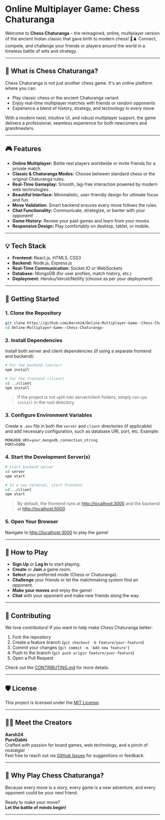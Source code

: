 # Online Multiplayer Game: Chess Chaturanga

Welcome to **Chess Chaturanga** – the reimagined, online, multiplayer version of the ancient Indian classic that gave birth to modern chess! 🏰♟️ Connect, compete, and challenge your friends or players around the world in a timeless battle of wits and strategy.

---

## 🚩 What is Chess Chaturanga?

Chess Chaturanga is not just another chess game. It's an online platform where you can:

- Play classic chess or the ancient Chaturanga variant
- Enjoy real-time multiplayer matches with friends or random opponents
- Experience a blend of history, strategy, and technology in every move

With a modern twist, intuitive UI, and robust multiplayer support, the game delivers a professional, seamless experience for both newcomers and grandmasters.

---

## 🎮 Features

- **Online Multiplayer:** Battle real players worldwide or invite friends for a private match.
- **Classic & Chaturanga Modes:** Choose between standard chess or the original Chaturanga rules.
- **Real-Time Gameplay:** Smooth, lag-free interaction powered by modern web technologies.
- **Beautiful Interface:** Minimalistic, user-friendly design for ultimate focus and fun.
- **Move Validation:** Smart backend ensures every move follows the rules.
- **Chat Functionality:** Communicate, strategize, or banter with your opponent!
- **Game History:** Review your past games and learn from your moves.
- **Responsive Design:** Play comfortably on desktop, tablet, or mobile.

---

## 💡 Tech Stack

- **Frontend:** React.js, HTML5, CSS3
- **Backend:** Node.js, Express.js
- **Real-Time Communication:** Socket.IO or WebSockets
- **Database:** MongoDB (for user profiles, match history, etc.)
- **Deployment:** Heroku/Vercel/Netlify (choose as per your deployment)

---

## 🚀 Getting Started

### 1. Clone the Repository

```bash
git clone https://github.com/Aarsh24/Online-Multiplayer-Game--Chess-Chaturanga-.git
cd Online-Multiplayer-Game--Chess-Chaturanga-
```

### 2. Install Dependencies

Install both server and client dependencies (if using a separate frontend and backend):

```bash
# For the backend (server)
npm install

# For the frontend (client)
cd ../client
npm install
```

> If the project is not split into server/client folders, simply run `npm install` in the root directory.

### 3. Configure Environment Variables

Create a `.env` file in both the `server` and `client` directories (if applicable) and add necessary configuration, such as database URI, port, etc. Example:

```
MONGODB_URI=your_mongodb_connection_string
PORT=5000
```

### 4. Start the Development Server(s)

```bash
# Start backend server
cd server
npm start

# In a new terminal, start frontend
cd ../client
npm start
```
> By default, the frontend runs at [http://localhost:3000](http://localhost:3000) and the backend at [http://localhost:5000](http://localhost:5000).

### 5. Open Your Browser

Navigate to [http://localhost:3000](http://localhost:3000) to play the game!

---

## 🧩 How to Play

- **Sign Up** or **Log In** to start playing.
- **Create** or **Join** a game room.
- **Select** your preferred mode (Chess or Chaturanga).
- **Challenge** your friends or let the matchmaking system find an opponent.
- **Make your moves** and enjoy the game!
- **Chat** with your opponent and make new friends along the way.

---

## 🤝 Contributing

We love contributors! If you want to help make Chess Chaturanga better:

1. Fork the repository
2. Create a feature branch (`git checkout -b feature/your-feature`)
3. Commit your changes (`git commit -m 'Add new feature'`)
4. Push to the branch (`git push origin feature/your-feature`)
5. Open a Pull Request

Check out the [CONTRIBUTING.md](CONTRIBUTING.md) for more details.

---

## 🛡️ License

This project is licensed under the [MIT License](LICENSE).

---

## 👨‍💻 Meet the Creators

**Aarsh24**  
**PurvDabhi**  
Crafted with passion for board games, web technology, and a pinch of nostalgia!  
Feel free to reach out via [GitHub Issues](https://github.com/Aarsh24/Online-Multiplayer-Game--Chess-Chaturanga-/issues) for suggestions or feedback.

---

## 🌟 Why Play Chess Chaturanga?

Because every move is a story, every game is a new adventure, and every opponent could be your next friend.

Ready to make your move?  
**Let the battle of minds begin!**

---
